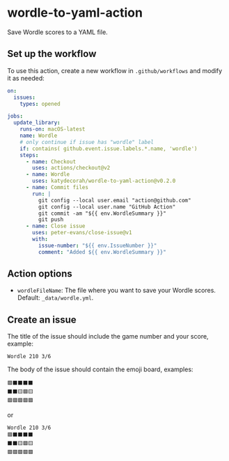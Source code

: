 # wordle-to-yaml-action

Save Wordle scores to a YAML file.

<!-- START GENERATED DOCUMENTATION -->

## Set up the workflow

To use this action, create a new workflow in `.github/workflows` and modify it as needed:

```yml
on:
  issues:
    types: opened

jobs:
  update_library:
    runs-on: macOS-latest
    name: Wordle
    # only continue if issue has "wordle" label
    if: contains( github.event.issue.labels.*.name, 'wordle')
    steps:
      - name: Checkout
        uses: actions/checkout@v2
      - name: Wordle
        uses: katydecorah/wordle-to-yaml-action@v0.2.0
      - name: Commit files
        run: |
          git config --local user.email "action@github.com"
          git config --local user.name "GitHub Action"
          git commit -am "${{ env.WordleSummary }}"
          git push
      - name: Close issue
        uses: peter-evans/close-issue@v1
        with:
          issue-number: "${{ env.IssueNumber }}"
          comment: "Added ${{ env.WordleSummary }}"
```

## Action options

- `wordleFileName`: The file where you want to save your Wordle scores. Default: `_data/wordle.yml`.

<!-- END GENERATED DOCUMENTATION -->

## Create an issue

The title of the issue should include the game number and your score, example:

```
Wordle 210 3/6
```

The body of the issue should contain the emoji board, examples:

```
🟩⬛⬛⬛⬛
⬛⬛🟨🟩🟨
🟩🟩🟩🟩🟩
```

or

```
Wordle 210 3/6
🟩⬛⬛⬛⬛
⬛⬛🟨🟩🟨
🟩🟩🟩🟩🟩
```
